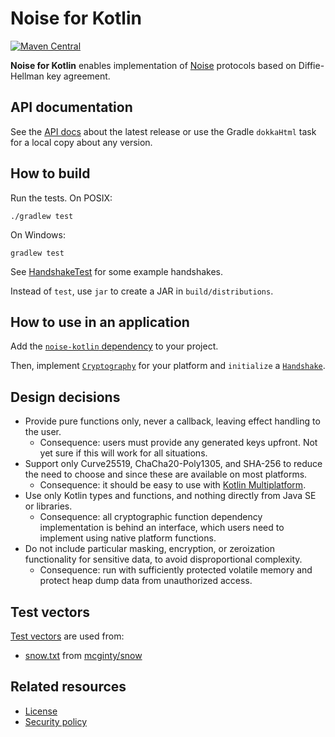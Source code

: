 # Noise for Kotlin

[![Maven Central](https://maven-badges.herokuapp.com/maven-central/nl.sanderdijkhuis/noise-kotlin/badge.svg?style=flat-square&gav=true)](https://central.sonatype.com/artifact/nl.sanderdijkhuis/noise-kotlin/)

**Noise for Kotlin** enables implementation of [Noise](https://noiseprotocol.org) protocols based on Diffie-Hellman key agreement.

## API documentation

See the [API docs](https://sander.github.io/noise-kotlin/api/) about the latest release or use the Gradle `dokkaHtml` task for a local copy about any version.

## How to build

Run the tests. On POSIX:

    ./gradlew test

On Windows:

    gradlew test

See [HandshakeTest](src/test/kotlin/HandshakeTest.kt) for some example handshakes.

Instead of `test`, use `jar` to create a JAR in `build/distributions`.

## How to use in an application

Add the [`noise-kotlin` dependency](https://central.sonatype.com/artifact/nl.sanderdijkhuis/noise-kotlin) to your project.

Then, implement [`Cryptography`](src/main/kotlin/cryptography/Cryptography.kt) for your platform and `initialize` a [`Handshake`](src/main/kotlin/Handshake.kt).

## Design decisions

- Provide pure functions only, never a callback, leaving effect handling to the user.
    - Consequence: users must provide any generated keys upfront. Not yet sure if this will work for all situations.
- Support only Curve25519, ChaCha20-Poly1305, and SHA-256 to reduce the need to choose and since these are available on most platforms.
    - Consequence: it should be easy to use with [Kotlin Multiplatform](https://kotlinlang.org/docs/multiplatform.html).
- Use only Kotlin types and functions, and nothing directly from Java SE or libraries.
    - Consequence: all cryptographic function dependency implementation is behind an interface, which users need to implement using native platform functions.
- Do not include particular masking, encryption, or zeroization functionality for sensitive data, to avoid disproportional complexity.
    - Consequence: run with sufficiently protected volatile memory and protect heap dump data from unauthorized access.

## Test vectors

[Test vectors](https://github.com/noiseprotocol/noise_wiki/wiki/Test-vectors) are used from:

- [snow.txt](src/test/resources/vectors/snow.txt) from [mcginty/snow](https://github.com/mcginty/snow/blob/375ba067b54f09ecaaa4211f9dd48fdc7f43fa50/tests/vectors/snow.txt)

## Related resources

- [License](LICENSE.md)
- [Security policy](SECURITY.md)
